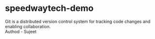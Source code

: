 # speedwaytech-demo
Git is a distributed version control system for tracking code changes and enabling collaboration.
<br>
Authod - Sujeet
